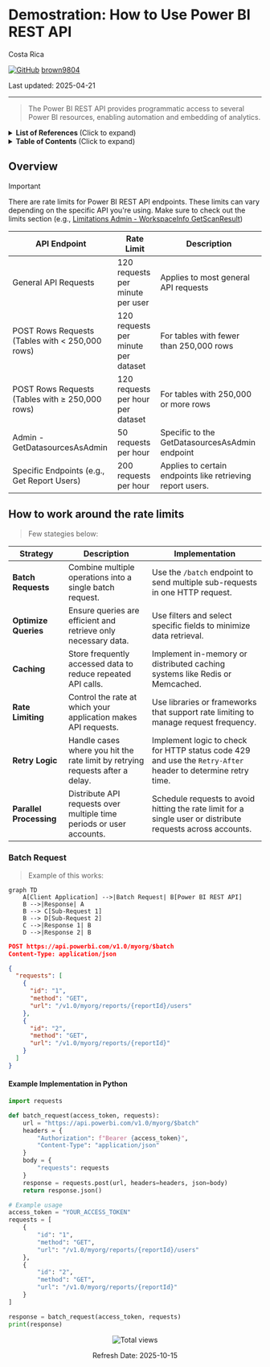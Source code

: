 # Demostration: How to Use Power BI REST API

Costa Rica

[![GitHub](https://img.shields.io/badge/--181717?logo=github&logoColor=ffffff)](https://github.com/)
[brown9804](https://github.com/brown9804)

Last updated: 2025-04-21

----------

> The Power BI REST API provides programmatic access to several Power BI resources, enabling automation and embedding of analytics.

<details>
<summary><b>List of References </b> (Click to expand)</summary>

- [Using the Power BI REST APIs](https://learn.microsoft.com/en-us/rest/api/power-bi/)
- [Reports - Get Report](https://learn.microsoft.com/en-us/rest/api/power-bi/reports/get-report)
- [Reports Operations](https://learn.microsoft.com/en-us/rest/api/power-bi/reports)
- [Datasets Operations](https://learn.microsoft.com/en-us/rest/api/power-bi/datasets)
- [Get-PowerBIWorkspace](https://learn.microsoft.com/en-us/powershell/module/microsoftpowerbimgmt.workspaces/get-powerbiworkspace?view=powerbi-ps)
- [Admin - Groups GetGroupsAsAdmin](https://learn.microsoft.com/en-us/rest/api/power-bi/admin/groups-get-groups-as-admin)
- [Admin - WorkspaceInfo GetScanResult](https://learn.microsoft.com/en-us/rest/api/power-bi/admin/workspace-info-get-scan-result)
- [Push semantic model limitations](https://learn.microsoft.com/en-us/power-bi/developer/embedded/push-datasets-limitations)
- [Enhanced refresh with the Power BI REST API](https://learn.microsoft.com/en-us/power-bi/connect-data/asynchronous-refresh)

</details>

<details>
<summary><b>Table of Contents</b> (Click to expand)</summary>

- [Overview](#overview)
- [How to work around the rate limits](#how-to-work-around-the-rate-limits)
  - [Batch Request](#batch-request)
    - [Example Implementation in Python](#example-implementation-in-python)

</details>

## Overview

> [!IMPORTANT]
> There are rate limits for Power BI REST API endpoints.
> These limits can vary depending on the specific API you're using.
> Make sure to check out the limits section (e.g., [Limitations Admin - WorkspaceInfo GetScanResult](https://learn.microsoft.com/en-us/rest/api/power-bi/admin/workspace-info-get-scan-result#limitations))

| API Endpoint | Rate Limit | Description |
|------------------|----------------|-----------------|
| General API Requests | 120 requests per minute per user | Applies to most general API requests|
| POST Rows Requests (Tables with < 250,000 rows) | 120 requests per minute per dataset | For tables with fewer than 250,000 rows |
| POST Rows Requests (Tables with ≥ 250,000 rows) | 120 requests per hour per dataset | For tables with 250,000 or more rows|
| Admin - GetDatasourcesAsAdmin | 50 requests per hour | Specific to the GetDatasourcesAsAdmin endpoint |
| Specific Endpoints (e.g., Get Report Users) | 200 requests per hour | Applies to certain endpoints like retrieving report users. |

## How to work around the rate limits

> Few stategies below:

| **Strategy**       | **Description**                                                                 | **Implementation**                                                                                       |
|--------------------|---------------------------------------------------------------------------------|----------------------------------------------------------------------------------------------------------|
| **Batch Requests** | Combine multiple operations into a single batch request.                        | Use the `/batch` endpoint to send multiple sub-requests in one HTTP request.                              |
| **Optimize Queries** | Ensure queries are efficient and retrieve only necessary data.                 | Use filters and select specific fields to minimize data retrieval.                                        |
| **Caching**        | Store frequently accessed data to reduce repeated API calls.                    | Implement in-memory or distributed caching systems like Redis or Memcached.                               |
| **Rate Limiting**  | Control the rate at which your application makes API requests.                  | Use libraries or frameworks that support rate limiting to manage request frequency.                       |
| **Retry Logic**    | Handle cases where you hit the rate limit by retrying requests after a delay.   | Implement logic to check for HTTP status code 429 and use the `Retry-After` header to determine retry time.|
| **Parallel Processing** | Distribute API requests over multiple time periods or user accounts.       | Schedule requests to avoid hitting the rate limit for a single user or distribute requests across accounts.|

### Batch Request

> Example of this works:

```mermaid
graph TD
    A[Client Application] -->|Batch Request| B[Power BI REST API]
    B -->|Response| A
    B --> C[Sub-Request 1]
    B --> D[Sub-Request 2]
    C -->|Response 1| B
    D -->|Response 2| B
```

```json
POST https://api.powerbi.com/v1.0/myorg/$batch
Content-Type: application/json

{
  "requests": [
    {
      "id": "1",
      "method": "GET",
      "url": "/v1.0/myorg/reports/{reportId}/users"
    },
    {
      "id": "2",
      "method": "GET",
      "url": "/v1.0/myorg/reports/{reportId}"
    }
  ]
}
```

#### Example Implementation in Python

```python
import requests

def batch_request(access_token, requests):
    url = "https://api.powerbi.com/v1.0/myorg/$batch"
    headers = {
        "Authorization": f"Bearer {access_token}",
        "Content-Type": "application/json"
    }
    body = {
        "requests": requests
    }
    response = requests.post(url, headers=headers, json=body)
    return response.json()

# Example usage
access_token = "YOUR_ACCESS_TOKEN"
requests = [
    {
        "id": "1",
        "method": "GET",
        "url": "/v1.0/myorg/reports/{reportId}/users"
    },
    {
        "id": "2",
        "method": "GET",
        "url": "/v1.0/myorg/reports/{reportId}"
    }
]

response = batch_request(access_token, requests)
print(response)
```

<!-- START BADGE -->
<div align="center">
  <img src="https://img.shields.io/badge/Total%20views-1459-limegreen" alt="Total views">
  <p>Refresh Date: 2025-10-15</p>
</div>
<!-- END BADGE -->
